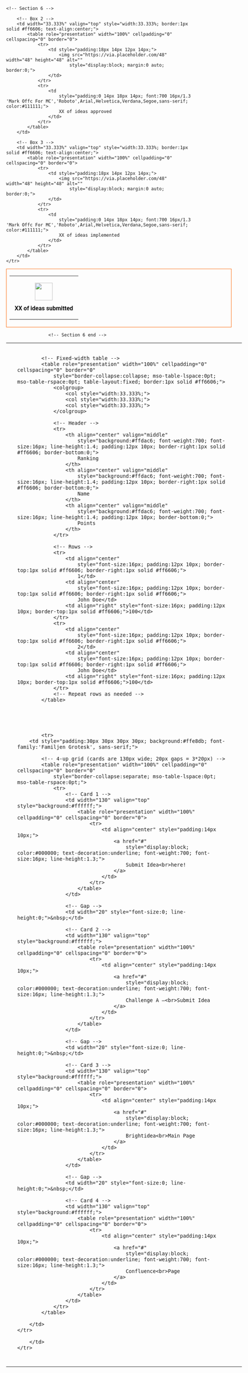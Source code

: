     <!-- Section 6 -->
<!-- 3-box section -->
<table role="presentation" cellpadding="0" cellspacing="0" border="0" width="640" style="width:640px; margin:0 auto;">
    <tr>
        <!-- Box 1 -->
        <td width="33.333%" valign="top" style="width:33.333%; border:1px solid #ff6606; text-align:center;">
            <table role="presentation" width="100%" cellpadding="0" cellspacing="0" border="0">
                <tr>
                    <td style="padding:18px 14px 12px 14px;">
                        <img src="https://via.placeholder.com/48" width="48" height="48" alt=""
                            style="display:block; margin:0 auto; border:0;">
                    </td>
                </tr>
                <tr>
                    <td
                        style="padding:0 14px 18px 14px; font:700 16px/1.3 'Mark Offc For MC','Roboto',Arial,Helvetica,Verdana,Segoe,sans-serif; color:#111111;">
                        XX of ideas submitted
                    </td>
                </tr>
            </table>
        </td>

        <!-- Box 2 -->
        <td width="33.333%" valign="top" style="width:33.333%; border:1px solid #ff6606; text-align:center;">
            <table role="presentation" width="100%" cellpadding="0" cellspacing="0" border="0">
                <tr>
                    <td style="padding:18px 14px 12px 14px;">
                        <img src="https://via.placeholder.com/48" width="48" height="48" alt=""
                            style="display:block; margin:0 auto; border:0;">
                    </td>
                </tr>
                <tr>
                    <td
                        style="padding:0 14px 18px 14px; font:700 16px/1.3 'Mark Offc For MC','Roboto',Arial,Helvetica,Verdana,Segoe,sans-serif; color:#111111;">
                        XX of ideas approved
                    </td>
                </tr>
            </table>
        </td>

        <!-- Box 3 -->
        <td width="33.333%" valign="top" style="width:33.333%; border:1px solid #ff6606; text-align:center;">
            <table role="presentation" width="100%" cellpadding="0" cellspacing="0" border="0">
                <tr>
                    <td style="padding:18px 14px 12px 14px;">
                        <img src="https://via.placeholder.com/48" width="48" height="48" alt=""
                            style="display:block; margin:0 auto; border:0;">
                    </td>
                </tr>
                <tr>
                    <td
                        style="padding:0 14px 18px 14px; font:700 16px/1.3 'Mark Offc For MC','Roboto',Arial,Helvetica,Verdana,Segoe,sans-serif; color:#111111;">
                        XX of ideas implemented
                    </td>
                </tr>
            </table>
        </td>
    </tr>
</table>
                   

                    <!-- Section 6 end -->


<!-- Section 7 -->
<!-- Add this in the <head> if allowed -->
<link href="https://fonts.googleapis.com/css2?family=Familjen+Grotesk:wght@400;700&display=swap" rel="stylesheet">

<!-- Wrapper (template width: 640px) -->
<table role="presentation" width="640" cellpadding="0" cellspacing="0" border="0" align="center"
    style="width:640px; margin:0 auto;">
    <tr>
        <td style="padding:20px 30px 30px 30px; font-family:'Familjen Grotesk', sans-serif;">

            <!-- Fixed-width table -->
            <table role="presentation" width="100%" cellpadding="0" cellspacing="0" border="0"
                style="border-collapse:collapse; mso-table-lspace:0pt; mso-table-rspace:0pt; table-layout:fixed; border:1px solid #ff6606;">
                <colgroup>
                    <col style="width:33.333%;">
                    <col style="width:33.333%;">
                    <col style="width:33.333%;">
                </colgroup>

                <!-- Header -->
                <tr>
                    <th align="center" valign="middle"
                        style="background:#ffdac6; font-weight:700; font-size:16px; line-height:1.4; padding:12px 10px; border-right:1px solid #ff6606; border-bottom:0;">
                        Ranking
                    </th>
                    <th align="center" valign="middle"
                        style="background:#ffdac6; font-weight:700; font-size:16px; line-height:1.4; padding:12px 10px; border-right:1px solid #ff6606; border-bottom:0;">
                        Name
                    </th>
                    <th align="center" valign="middle"
                        style="background:#ffdac6; font-weight:700; font-size:16px; line-height:1.4; padding:12px 10px; border-bottom:0;">
                        Points
                    </th>
                </tr>

                <!-- Rows -->
                <tr>
                    <td align="center"
                        style="font-size:16px; padding:12px 10px; border-top:1px solid #ff6606; border-right:1px solid #ff6606;">
                        1</td>
                    <td align="center"
                        style="font-size:16px; padding:12px 10px; border-top:1px solid #ff6606; border-right:1px solid #ff6606;">
                        John Doe</td>
                    <td align="right" style="font-size:16px; padding:12px 10px; border-top:1px solid #ff6606;">100</td>
                </tr>
                <tr>
                    <td align="center"
                        style="font-size:16px; padding:12px 10px; border-top:1px solid #ff6606; border-right:1px solid #ff6606;">
                        2</td>
                    <td align="center"
                        style="font-size:16px; padding:12px 10px; border-top:1px solid #ff6606; border-right:1px solid #ff6606;">
                        John Doe</td>
                    <td align="right" style="font-size:16px; padding:12px 10px; border-top:1px solid #ff6606;">100</td>
                </tr>
                <!-- Repeat rows as needed -->
            </table>





            <tr>
        <td style="padding:30px 30px 30px 30px; background:#ffe8db; font-family:'Familjen Grotesk', sans-serif;">

            <!-- 4-up grid (cards are 130px wide; 20px gaps = 3*20px) -->
            <table role="presentation" width="100%" cellpadding="0" cellspacing="0" border="0"
                style="border-collapse:separate; mso-table-lspace:0pt; mso-table-rspace:0pt;">
                <tr>
                    <!-- Card 1 -->
                    <td width="130" valign="top" style="background:#ffffff;">
                        <table role="presentation" width="100%" cellpadding="0" cellspacing="0" border="0">
                            <tr>
                                <td align="center" style="padding:14px 10px;">
                                    <a href="#"
                                        style="display:block; color:#000000; text-decoration:underline; font-weight:700; font-size:16px; line-height:1.3;">
                                        Submit Idea<br>here!
                                    </a>
                                </td>
                            </tr>
                        </table>
                    </td>

                    <!-- Gap -->
                    <td width="20" style="font-size:0; line-height:0;">&nbsp;</td>

                    <!-- Card 2 -->
                    <td width="130" valign="top" style="background:#ffffff;">
                        <table role="presentation" width="100%" cellpadding="0" cellspacing="0" border="0">
                            <tr>
                                <td align="center" style="padding:14px 10px;">
                                    <a href="#"
                                        style="display:block; color:#000000; text-decoration:underline; font-weight:700; font-size:16px; line-height:1.3;">
                                        Challenge A –<br>Submit Idea
                                    </a>
                                </td>
                            </tr>
                        </table>
                    </td>

                    <!-- Gap -->
                    <td width="20" style="font-size:0; line-height:0;">&nbsp;</td>

                    <!-- Card 3 -->
                    <td width="130" valign="top" style="background:#ffffff;">
                        <table role="presentation" width="100%" cellpadding="0" cellspacing="0" border="0">
                            <tr>
                                <td align="center" style="padding:14px 10px;">
                                    <a href="#"
                                        style="display:block; color:#000000; text-decoration:underline; font-weight:700; font-size:16px; line-height:1.3;">
                                        Brightidea<br>Main Page
                                    </a>
                                </td>
                            </tr>
                        </table>
                    </td>

                    <!-- Gap -->
                    <td width="20" style="font-size:0; line-height:0;">&nbsp;</td>

                    <!-- Card 4 -->
                    <td width="130" valign="top" style="background:#ffffff;">
                        <table role="presentation" width="100%" cellpadding="0" cellspacing="0" border="0">
                            <tr>
                                <td align="center" style="padding:14px 10px;">
                                    <a href="#"
                                        style="display:block; color:#000000; text-decoration:underline; font-weight:700; font-size:16px; line-height:1.3;">
                                        Confluence<br>Page
                                    </a>
                                </td>
                            </tr>
                        </table>
                    </td>
                </tr>
            </table>

        </td>
    </tr>

        </td>
    </tr>
</table>

<!-- Section 7 Ends -->
